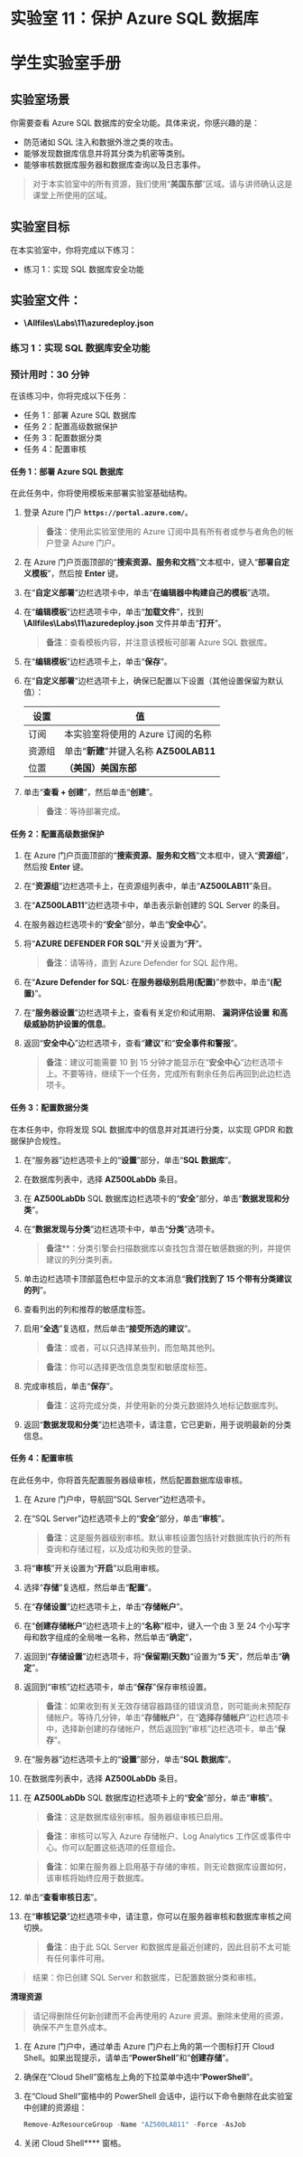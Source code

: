 ﻿---
lab:
    title: '11 - 保护 Azure SQL 数据库'
    module: '模块 03 - 保护数据和应用程序'
---

# 实验室 11：保护 Azure SQL 数据库
# 学生实验室手册

## 实验室场景

你需要查看 Azure SQL 数据库的安全功能。具体来说，你感兴趣的是：

- 防范诸如 SQL 注入和数据外泄之类的攻击。 
- 能够发现数据库信息并将其分类为机密等类别。 
- 能够审核数据库服务器和数据库查询以及日志事件。 

> 对于本实验室中的所有资源，我们使用“**美国东部**”区域。请与讲师确认这是课堂上所使用的区域。 

## 实验室目标

在本实验室中，你将完成以下练习：

- 练习 1：实现 SQL 数据库安全功能

## 实验室文件：

- **\\Allfiles\\Labs\\11\\azuredeploy.json**

### 练习 1：实现 SQL 数据库安全功能

### 预计用时：30 分钟

在该练习中，你将完成以下任务：

- 任务 1：部署 Azure SQL 数据库
- 任务 2：配置高级数据保护
- 任务 3：配置数据分类
- 任务 4：配置审核

#### 任务 1：部署 Azure SQL 数据库

在此任务中，你将使用模板来部署实验室基础结构。 

1. 登录 Azure 门户 **`https://portal.azure.com/`**。

    >**备注**：使用此实验室使用的 Azure 订阅中具有所有者或参与者角色的帐户登录 Azure 门户。

1. 在 Azure 门户页面顶部的“**搜索资源、服务和文档**”文本框中，键入“**部署自定义模板**”，然后按 **Enter** 键。

1. 在“**自定义部署**”边栏选项卡中，单击“**在编辑器中构建自己的模板**”选项。

1. 在“**编辑模板**”边栏选项卡中，单击“**加载文件**”，找到 **\\Allfiles\\Labs\\11\\azuredeploy.json** 文件并单击“**打开**”。

    >**备注**：查看模板内容，并注意该模板可部署 Azure SQL 数据库。

1. 在“**编辑模板**”边栏选项卡上，单击“**保存**”。

1. 在“**自定义部署**”边栏选项卡上，确保已配置以下设置（其他设置保留为默认值）：

   |设置|值|
   |---|---|
   |订阅|本实验室将使用的 Azure 订阅的名称|
   |资源组|单击“**新建**”并键入名称 **AZ500LAB11**|
   |位置|**（美国）美国东部**|

1. 单击“**查看 + 创建**”，然后单击“**创建**”。

    >**备注**：等待部署完成。 

#### 任务 2：配置高级数据保护

1. 在 Azure 门户页面顶部的“**搜索资源、服务和文档**”文本框中，键入“**资源组**”，然后按 **Enter** 键。

1. 在“**资源组**”边栏选项卡上，在资源组列表中，单击“**AZ500LAB11**”条目。

1. 在“**AZ500LAB11**”边栏选项卡中，单击表示新创建的 SQL Server 的条目。

1. 在服务器边栏选项卡的“**安全**”部分，单击“**安全中心**”。

1. 将“**AZURE DEFENDER FOR SQL**”开关设置为“**开**”。

      >**备注**：请等待，直到 Azure Defender for SQL 起作用。

1. 在“**Azure Defender for SQL: 在服务器级别启用(配置)**”参数中，单击“**(配置)**”。   
    
1. 在“**服务器设置**”边栏选项卡上，查看有关定价和试用期、 **漏洞评估设置** **和高级威胁防护设置的信息**。

1. 返回“**安全中心**”边栏选项卡，查看“**建议**”和“**安全事件和警报**”。

      >**备注**：建议可能需要 10 到 15 分钟才能显示在“**安全中心**”边栏选项卡上。不要等待，继续下一个任务，完成所有剩余任务后再回到此边栏选项卡。


#### 任务 3：配置数据分类

在本任务中，你将发现 SQL 数据库中的信息并对其进行分类，以实现 GPDR 和数据保护合规性。

1. 在“服务器”边栏选项卡上的“**设置**”部分，单击“**SQL 数据库**”。

1. 在数据库列表中，选择 **AZ500LabDb** 条目。 

1. 在 **AZ500LabDb** SQL 数据库边栏选项卡的“**安全**”部分，单击“**数据发现和分类**”。

1. 在“**数据发现与分类**”边栏选项卡中，单击“**分类**”选项卡。

    >**备注****：分类引擎会扫描数据库以查找包含潜在敏感数据的列，并提供建议的列分类列表。

1. 单击边栏选项卡顶部蓝色栏中显示的文本消息“**我们找到了 15 个带有分类建议的列**”。

1. 查看列出的列和推荐的敏感度标签。 

1. 启用“**全选**”复选框，然后单击“**接受所选的建议**”。

    >**备注**：或者，可以只选择某些列，而忽略其他列。 

    >**备注**：你可以选择更改信息类型和敏感度标签。 

1. 完成审核后，单击“**保存**”。 

    >**备注**：这将完成分类，并使用新的分类元数据持久地标记数据库列。 

1. 返回“**数据发现和分类**”边栏选项卡，请注意，它已更新，用于说明最新的分类信息。 

#### 任务 4：配置审核 

在此任务中，你将首先配置服务器级审核，然后配置数据库级审核。 

1. 在 Azure 门户中，导航回“SQL Server”边栏选项卡。

1. 在“SQL Server”边栏选项卡上的“**安全**”部分，单击“**审核**”。

    >**备注**：这是服务器级别审核。默认审核设置包括针对数据库执行的所有查询和存储过程，以及成功和失败的登录。

1. 将“**审核**”开关设置为“**开启**”以启用审核。 

1. 选择“**存储**”复选框，然后单击“**配置**”。 

1. 在“**存储设置**”边栏选项卡上，单击“**存储帐户**”。

1. 在“**创建存储帐户**”边栏选项卡上的“**名称**”框中，键入一个由 3 至 24 个小写字母和数字组成的全局唯一名称，然后单击“**确定**”， 

1. 返回到“**存储设置**”边栏选项卡，将“**保留期(天数)**”设置为“**5 天**”，然后单击“**确定**”。 

1. 返回到“审核”边栏选项卡，单击“**保存**”保存审核设置。 

    >**备注**：如果收到有关无效存储容器路径的错误消息，则可能尚未预配存储帐户。等待几分钟，单击“**存储帐户**”，在“**选择存储帐户**”边栏选项卡中，选择新创建的存储帐户，然后返回到“审核”边栏选项卡，单击“**保存**”。

1. 在“服务器”边栏选项卡上的“**设置**”部分，单击“**SQL 数据库**”。

1. 在数据库列表中，选择 **AZ500LabDb** 条目。 

1. 在 **AZ500LabDb** SQL 数据库边栏选项卡上的“**安全**”部分，单击“**审核**”。 

    >**备注**：这是数据库级别审核。服务器级审核已启用。 
  
    >**备注**：审核可以写入 Azure 存储帐户、Log Analytics 工作区或事件中心。你可以配置这些选项的任意组合。

    >**备注**：如果在服务器上启用基于存储的审核，则无论数据库设置如何，该审核将始终应用于数据库。

1. 单击“**查看审核日志**”。

1. 在“**审核记录**”边栏选项卡中，请注意，你可以在服务器审核和数据库审核之间切换。 

    >**备注**：由于此 SQL Server 和数据库是最近创建的，因此目前不太可能有任何事件可用。 

> 结果：你已创建 SQL Server 和数据库，已配置数据分类和审核。 


**清理资源**

> 请记得删除任何新创建而不会再使用的 Azure 资源。删除未使用的资源，确保不产生意外成本。 

1. 在 Azure 门户中，通过单击 Azure 门户右上角的第一个图标打开 Cloud Shell。如果出现提示，请单击“**PowerShell**”和“**创建存储**”。

1. 确保在“Cloud Shell”窗格左上角的下拉菜单中选中“**PowerShell**”。

1. 在“Cloud Shell”窗格中的 PowerShell 会话中，运行以下命令删除在此实验室中创建的资源组：
  
    ```powershell
    Remove-AzResourceGroup -Name "AZ500LAB11" -Force -AsJob
    ```
1. 关闭 Cloud Shell**** 窗格。 
